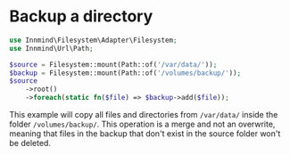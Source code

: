 # Backup a directory

```php
use Innmind\Filesystem\Adapter\Filesystem;
use Innmind\Url\Path;

$source = Filesystem::mount(Path::of('/var/data/'));
$backup = Filesystem::mount(Path::of('/volumes/backup/'));
$source
    ->root()
    ->foreach(static fn($file) => $backup->add($file));
```

This example will copy all files and directories from `/var/data/` inside the folder `/volumes/backup/`. This operation is a merge and not an overwrite, meaning that files in the backup that don't exist in the source folder won't be deleted.
